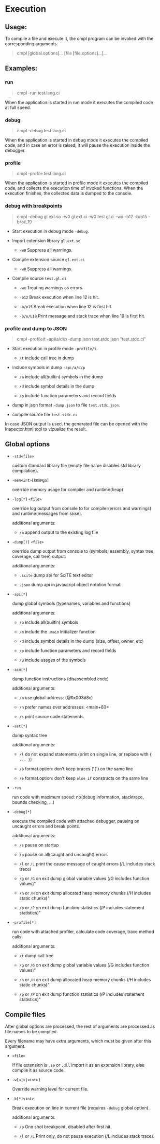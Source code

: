 # Execution

## Usage:

To compile a file and execute it, the cmpl program can be invoked with the corresponding arguments.

>cmpl \[global.options\]... \[file \[file.options\]...\]...


## Examples:

### run

>cmpl -run test.lang.ci

When the application is started in run mode it executes the compiled code at full speed.

### debug

>cmpl -debug test.lang.ci

When the application is started in debug mode it executes the compiled code, and in case an error is raised, it will pause the execution inside the debugger.


### profile

>cmpl -profile test.lang.ci

When the application is started in profile mode it executes the compiled code, and collects the execution time of invoked functions. When the execution finishes, the collected data is dumped to the console.

### debug with breakpoints

>cmpl -debug gl.ext.so -w0 gl.ext.ci -w0 test.gl.ci -wx -b12 -b/o15 -b/o/L19

- Start execution in debug mode `-debug`.

- Import extension library `gl.ext.so`

	- `-w0` Suppress all warnings.

- Compile extension source `gl.ext.ci`

	- `-w0` Suppress all warnings.

- Compile source `test.gl.ci`

	- `-wx` Treating warnings as errors.

	- `-b12` Break execution when line 12 is hit.

	- `-b/o15` Break execution when line 12 is first hit.

	- `-b/o/L19` Print message and stack trace when line 19 is first hit.


### profile and dump to JSON

>cmpl -profile/t -api/a/d/p -dump.json test.stdc.json "test.stdc.ci"

- Start execution in profile mode `-profile/t`.

	- `/t` include call tree in dump


- Include symbols in dump `-api/a/d/p`

	- `/a` include all(builtin) symbols in the dump

	- `/d` include symbol details in the dump

	- `/p` include function parameters and record fields


- dump in json format `-dump.json` to file `test.stdc.json`.

- compile source file `test.stdc.ci`

In case JSON output is used, the generated file can be opened with the Inspector.html tool to vizualize the result.


## Global options


- `-std<file>`

	custom standard library file (empty file name disables std library compilation).


- `-mem<int>[kKmMgG]`

	override memory usage for compiler and runtime(heap)


- `-log[*]` `<file>`

	override log output from console to <file> for compiler(errors and warnings) and runtime(messages from raise).

	additional arguments:

	- `/a` append output to the existing log file


- `-dump[?]` `<file>`

	override dump output from console to <file> (symbols, assembly, syntax tree, coverage, call tree) output:

	additional arguments:

	- `.scite` dump api for SciTE text editor

	- `.json` dump api in javascript object notation format


- `-api[*]`

	dump global symbols (typenames, variables and functions)

	additional arguments:

	- `/a` include all(builtin) symbols

	- `/m` include the `.main` initializer function

	- `/d` include symbol details in the dump (size, offset, owner, etc)

	- `/p` include function parameters and record fields

	- `/u` include usages of the symbols


- `-asm[*]`

	dump function instructions (disassembled code)

	additional arguments:

	- `/a` use global address: (@0x003d8c)

	- `/n` prefer names over addresses: <main+80>

	- `/s` print source code statements


- `-ast[*]`

	dump syntax tree

	additional arguments:

	- `/l` do not expand statements (print on single line, or replace with `{ ... }`)

	- `/b` format.option: don't keep braces ('{') on the same line

	- `/e` format.option: don't keep `else if` constructs on the same line


- `-run`

	run code with maximum speed: no(debug information, stacktrace, bounds checking, ...)


- `-debug[*]`

	execute the compiled code with attached debugger, pausing on uncaught errors and break points.

	additional arguments:

	- `/s` pause on startup

	- `/a` pause on all(caught and uncaught) errors

	- `/l` or `/L` print the cause message of caught errors (/L includes stack trace)

	- `/g` or `/G` on exit dump global variable values (/G includes function values)"

	- `/h` or `/H` on exit dump allocated heap memory chunks (/H includes static chunks)"

	- `/p` or `/P` on exit dump function statistics (/P includes statement statistics)"


- `-profile[*]`

	run code with attached profiler, calculate code coverage, trace method calls

	additional arguments:

	- `/t` dump call tree

	- `/g` or `/G` on exit dump global variable values (/G includes function values)"

	- `/h` or `/H` on exit dump allocated heap memory chunks (/H includes static chunks)"

	- `/p` or `/P` on exit dump function statistics (/P includes statement statistics)"


## Compile files

After global options are processed, the rest of arguments are processed as file names to be compiled.

Every filename may have extra arguments, which must be given after this argument.

- `<file>`

	If file extension is `.so` or `.dll` import it as an extension library, else compile it as source code.


- `-w[a|x|<int>]`

	Override warning level for current file.

- `-b[*]<int>`

	Break execution on <int> line in current file (requires `-debug` global option).

	additional arguments:

	- `/o` One shot breakpoint, disabled after first hit.

	- `/l` or `/L` Print only, do not pause execution (/L includes stack trace).
